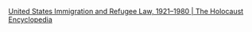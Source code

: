 [United States Immigration and Refugee Law, 1921–1980 | The Holocaust Encyclopedia](https://encyclopedia.ushmm.org/content/en/article/united-states-immigration-and-refugee-law-1921-1980)

> 